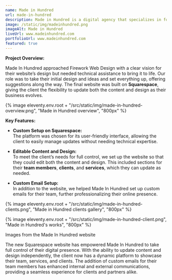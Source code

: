```yaml
---
name: Made in Hundred
url: made-in-hundred
description: Made in Hundred is a digital agency that specializes in for small businesses and startups. They offer a range of services including web design, branding, and digital marketing.
image: /static/img/madeinhundred.png
imageAlt: Made in Hundred
liveUrl: www.madeinhundred.com
portfolioUrl: www.madeinhundred.com
featured: true
---
```


**Project Overview:**

Made In Hundred approached Firework Web Design with a clear vision for their website’s design but needed technical assistance to bring it to life. Our role was to take their initial design and ideas and set everything up, offering suggestions along the way. The final website was built on **Squarespace**, giving the client the flexibility to update both the content and design as their business evolves.

{% image eleventy.env.root + "/src/static/img/made-in-hundred-overview.png", "Made in Hundred overview", "800px" %}

**Key Features:**

- **Custom Setup on Squarespace:**  
  The platform was chosen for its user-friendly interface, allowing the client to easily manage updates without needing technical expertise.

- **Editable Content and Design:**  
  To meet the client’s needs for full control, we set up the website so that they could edit both the content and design. This included sections for their **team members**, **clients**, and **services**, which they can update as needed.

- **Custom Email Setup:**  
  In addition to the website, we helped Made In Hundred set up custom emails for their team, further professionalizing their online presence.

{% image eleventy.env.root + "/src/static/img/made-in-hundred-clients.png", "Made in Hundred clients gallery", "800px" %}

{% image eleventy.env.root + "/src/static/img/made-in-hundred-client.png", "Made in Hundred's works", "800px" %}

<p class="text-gray-500 w-4/5 text-xs mx-auto text-center italic">Images from the Made In Hundred website</p>

The new Squarespace website has empowered Made In Hundred to take full control of their digital presence. With the ability to update content and design independently, the client now has a dynamic platform to showcase their team, services, and clients. The addition of custom emails for their team members has enhanced internal and external communications, providing a seamless experience for clients and partners alike.
